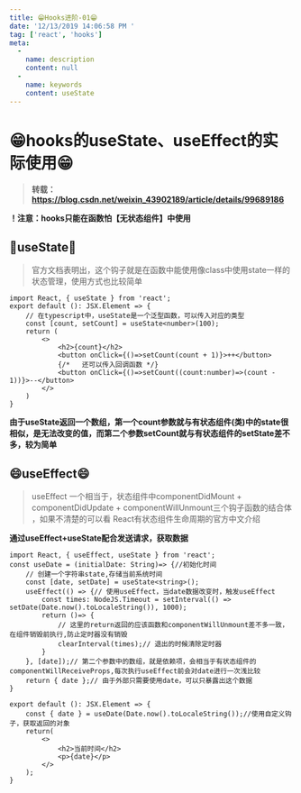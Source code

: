 ```yaml
---
title: 😁Hooks进阶-01😁
date: '12/13/2019 14:06:58 PM '
tag: ['react', 'hooks']
meta:
  -
    name: description
    content: null
  -
    name: keywords
    content: useState
---
```

# 😁hooks的useState、useEffect的实际使用😁

> **转载：https://blog.csdn.net/weixin_43902189/article/details/99689186**

**！注意：hooks只能在函数怕【无状态组件】中使用**

## 🤣useState🤣

> 官方文档表明出，这个钩子就是在函数中能使用像class中使用state一样的状态管理，使用方式也比较简单

    import React, { useState } from 'react';
    export default (): JSX.Element => {
        // 在typescript中，useState是一个泛型函数，可以传入对应的类型
        const [count, setCount] = useState<number>(100);
        return (
            <>
                <h2>{count}</h2>
                <button onClick={()=>setCount(count + 1)}>++</button>
                {/*   还可以传入回调函数 */}
                <button onClick={()=>setCount((count:number)=>(count - 1))}>--</button>
            </>
        )
    }

**由于useState返回一个数组，第一个count参数就与有状态组件(类)中的state很相似，是无法改变的值，而第二个参数setCount就与有状态组件的setState差不多，较为简单**


## 😄useEffect😄

> useEffect 一个相当于，状态组件中componentDidMount + componentDidUpdate + componentWillUnmount三个钩子函数的结合体 ，如果不清楚的可以看 React有状态组件生命周期的官方中文介绍

**通过useEffect+useState配合发送请求，获取数据**

    import React, { useEffect, useState } from 'react';
    const useDate = (initialDate: String)=> {//初始化时间
        // 创建一个字符串state,存储当前系统时间
        const [date, setDate] = useState<string>();
        useEffect(() => {// 使用useEffect，当date数据改变时，触发useEffect
            const times: NodeJS.Timeout = setInterval(() => setDate(Date.now().toLocaleString()), 1000);
            return ()=> {
                // 这里的return返回的应该函数和componentWillUnmount差不多一致，在组件销毁前执行,防止定时器没有销毁
                clearInterval(times);// 退出的时候清除定时器
            }
        }, [date]);// 第二个参数中的数组，就是依赖项，会相当于有状态组件的componentWillReceiveProps,每次执行useEffect前会对date进行一次浅比较
        return { date };// 由于外部只需要使用date，可以只暴露出这个数据
    }

    export default (): JSX.Element => {
        const { date } = useDate(Date.now().toLocaleString());//使用自定义钩子，获取返回的对象
        return(
            <>
                <h2>当前时间</h2>
                <p>{date}</p>
            </>
        );
    }
